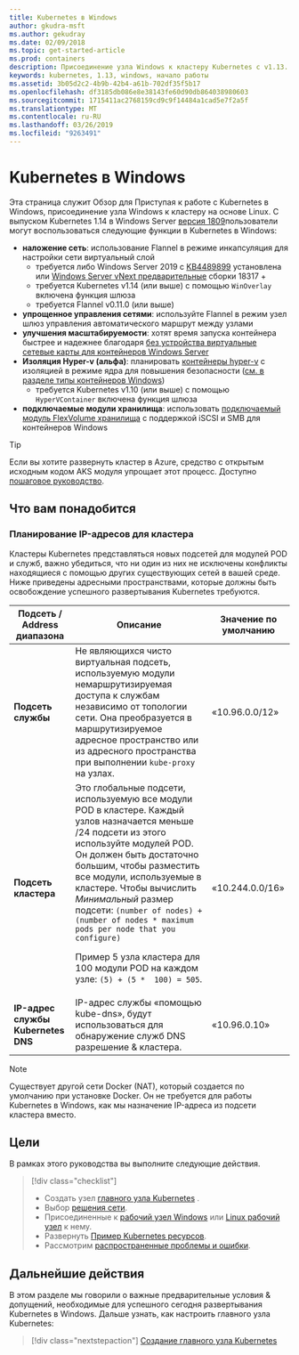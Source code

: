 ```yaml
---
title: Kubernetes в Windows
author: gkudra-msft
ms.author: gekudray
ms.date: 02/09/2018
ms.topic: get-started-article
ms.prod: containers
description: Присоединение узла Windows к кластеру Kubernetes с v1.13.
keywords: kubernetes, 1.13, windows, начало работы
ms.assetid: 3b05d2c2-4b9b-42b4-a61b-702df35f5b17
ms.openlocfilehash: df3185db086e8e38143fe60d90db864038980603
ms.sourcegitcommit: 1715411ac2768159cd9c9f14484a1cad5e7f2a5f
ms.translationtype: MT
ms.contentlocale: ru-RU
ms.lasthandoff: 03/26/2019
ms.locfileid: "9263491"
---
```

# <a name="kubernetes-on-windows"></a>Kubernetes в Windows #
Эта страница служит Обзор для Приступая к работе с Kubernetes в Windows, присоединение узла Windows к кластеру на основе Linux. С выпуском Kubernetes 1.14 в Windows Server [версия 1809](https://docs.microsoft.com/en-us/windows-server/get-started/whats-new-in-windows-server-1809#container-networking-with-kubernetes)пользователи могут воспользоваться следующие функции в Kubernetes в Windows:

  - **наложение сеть**: использование Flannel в режиме инкапсуляция для настройки сети виртуальный слой
    - требуется либо Windows Server 2019 с [KB4489899](https://support.microsoft.com/en-us/help/4489899) установлена или [Windows Server vNext предварительные](https://blogs.windows.com/windowsexperience/tag/windows-insider-program/) сборки 18317 +
    - требуется Kubernetes v1.14 (или выше) с помощью `WinOverlay` включена функция шлюза
    - требуется Flannel v0.11.0 (или выше)
  - **упрощенное управления сетями**: используйте Flannel в режим узел шлюз управления автоматического маршрут между узлами
  - **улучшения масштабируемости**: хотят время запуска контейнера быстрее и надежнее благодаря [без устройства виртуальные сетевые карты для контейнеров Windows Server](https://blogs.technet.microsoft.com/networking/2018/04/27/network-start-up-and-performance-improvements-in-windows-10-spring-creators-update-and-windows-server-version-1803/)
  - **Изоляция Hyper-v (альфа)**: планировать [контейнеры hyper-v](https://kubernetes.io/docs/getting-started-guides/windows/#hyper-v-containers) с изоляцией в режиме ядра для повышения безопасности ([см. в разделе типы контейнеров Windows](https://docs.microsoft.com/en-us/virtualization/windowscontainers/about/#windows-container-types))
    - требуется Kubernetes v1.10 (или выше) с помощью `HyperVContainer` включена функция шлюза
  - **подключаемые модули хранилища**: использовать [подключаемый модуль FlexVolume хранилища](https://github.com/Microsoft/K8s-Storage-Plugins) с поддержкой iSCSI и SMB для контейнеров Windows

> [!TIP] 
> Если вы хотите развернуть кластер в Azure, средство с открытым исходным кодом AKS модуля упрощает этот процесс. Доступно [пошаговое руководство](https://github.com/Azure/aks-engine/blob/master/docs/topics/windows.md).

## <a name="prerequisites"></a>Что вам понадобится ##

### <a name="plan-ip-addressing-for-your-cluster"></a>Планирование IP-адресов для кластера ###
<a name="definitions"></a>Кластеры Kubernetes представляться новых подсетей для модулей POD и служб, важно убедиться, что ни один из них не исключены конфликты находящиеся с помощью других существующих сетей в вашей среде. Ниже приведены адресными пространствами, которые должны быть освобождение успешного развертывания Kubernetes требуются.

| Подсеть / Address диапазона | Описание | Значение по умолчанию |
| --------- | ------------- | ------------- |
| <a name="service-subnet-def"></a>**Подсеть службы** | Не являющихся чисто виртуальная подсеть, используемую модули немаршрутизируемая доступа к службам независимо от топологии сети. Она преобразуется в маршрутизируемое адресное пространство или из адресного пространства при выполнении `kube-proxy` на узлах. | «10.96.0.0/12» |
| <a name="cluster-subnet-def"></a>**Подсеть кластера** |  Это глобальные подсети, используемую все модули POD в кластере. Каждый узлов назначается меньше /24 подсети из этого используйте модулей POD. Он должен быть достаточно большим, чтобы разместить все модули, используемые в кластере. Чтобы вычислить *Минимальный* размер подсети: `(number of nodes) + (number of nodes * maximum pods per node that you configure)` <p/>Пример 5 узла кластера для 100 модули POD на каждом узле: `(5) + (5 *  100) = 505`.  | «10.244.0.0/16» |
| **IP-адрес службы Kubernetes DNS** | IP-адрес службы «помощью kube-dns», будут использоваться для обнаружение служб DNS разрешение & кластера. | «10.96.0.10» |
> [!NOTE]
> Существует другой сети Docker (NAT), который создается по умолчанию при установке Docker. Он не требуется для работы Kubernetes в Windows, как мы назначение IP-адреса из подсети кластера вместо.



## <a name="what-you-will-accomplish"></a>Цели ##

В рамках этого руководства вы выполните следующие действия.

> [!div class="checklist"]
> * Создать узел [главного узла Kubernetes](./creating-a-linux-master.md) .  
> * Выбор [решения сети](./network-topologies.md).  
> * Присоединенные к [рабочий узел Windows](./joining-windows-workers.md) или [Linux рабочий узел](./joining-linux-workers.md) к нему.  
> * Развернуть [Пример Kubernetes ресурсов](./deploying-resources.md).  
> * Рассмотрим [распространенные проблемы и ошибки](./common-problems.md).

## <a name="next-steps"></a>Дальнейшие действия ##
В этом разделе мы говорили о важные предварительные условия & допущений, необходимые для успешного сегодня развертывания Kubernetes в Windows. Дальше узнать, как настроить главного узла Kubernetes:

> [!div class="nextstepaction"]
> [Создание главного узла Kubernetes](./creating-a-linux-master.md)